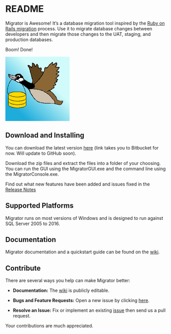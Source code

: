 # README #

Migrator is Awesome!  It’s a database migration tool inspired by the [Ruby on Rails migration](http://edgeguides.rubyonrails.org/active_record_migrations.html) process.  Use it to migrate database changes between developers and then migrate those changes to the UAT, staging, and production databases.

Boom! Done! 

![Goose](Logo/GooseSmall.png)

## Download and Installing

You can download the latest version [here](https://bitbucket.org/saturdaymp/migrator/downloads/) (link takes you to Bitbucket for now.  Will update to GitHub soon).

Download the zip files and extract the files into a folder of your choosing.  You can run the GUI using the MigratorGUI.exe and the command line using the MigratorConsole.exe.

Find out what new features have been added and issues fixed in the [Release Notes](https://github.com/saturdaymp/Migrator/wiki/Release-Notes)

## Supported Platforms

Migrator runs on most versions of Windows and is designed to run against SQL Server 2005 to 2016.

## Documentation

Migrator documentation and a quickstart guide can be found on the [wiki](https://github.com/saturdaymp/Migrator/wiki).

## Contribute

There are several ways you help can make Migrator better:

- **Documentation:** The [wiki](https://github.com/saturdaymp/Migrator/wiki) is publicly editable.

- **Bugs and Feature Requests:** Open a new issue by clicking [here](https://github.com/saturdaymp/Migrator/issues).

- **Resolve an Issue:** Fix or implement an existing [issue](https://github.com/saturdaymp/Migrator/issues) then send us a pull request.

Your contributions are much appreciated.
